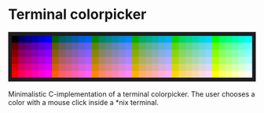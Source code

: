 Terminal colorpicker
====================

![preview](preview.png)

Minimalistic C-implementation of a terminal colorpicker.
The user chooses a color with a mouse click inside a *nix terminal.
